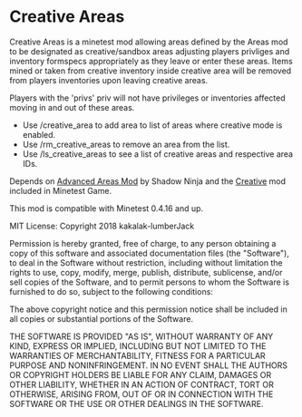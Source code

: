 # Creative Areas 

Creative Areas is a minetest mod allowing areas defined by the Areas mod to be designated as creative/sandbox areas adjusting players privliges and inventory formspecs appropriately as they leave or enter these areas. Items mined or taken from creative inventory inside creative area will be removed from players inventories upon leaving creative areas.

Players with the 'privs' priv will not have privileges or inventories affected moving in and out of these areas.

* Use /creative_area <area ID number> to add area to list of areas where creative mode is enabled. 
* Use /rm_creative_areas <area ID number> to remove an area from the list.
* Use /ls_creative_areas to see a list of creative areas and respective area IDs.

Depends on [Advanced Areas Mod](https://github.com/ShadowNinja/areas) by Shadow Ninja and the [Creative](https://github.com/minetest/minetest_game/tree/master/mods/creative) mod included in Minetest Game.

This mod is compatible with Minetest 0.4.16 and up.

MIT License:
Copyright 2018 kakalak-lumberJack

Permission is hereby granted, free of charge, to any person obtaining a copy of this software and associated documentation files (the "Software"), to deal in the Software without restriction, including without limitation the rights to use, copy, modify, merge, publish, distribute, sublicense, and/or sell copies of the Software, and to permit persons to whom the Software is furnished to do so, subject to the following conditions:

The above copyright notice and this permission notice shall be included in all copies or substantial portions of the Software.

THE SOFTWARE IS PROVIDED "AS IS", WITHOUT WARRANTY OF ANY KIND, EXPRESS OR IMPLIED, INCLUDING BUT NOT LIMITED TO THE WARRANTIES OF MERCHANTABILITY, FITNESS FOR A PARTICULAR PURPOSE AND NONINFRINGEMENT. IN NO EVENT SHALL THE AUTHORS OR COPYRIGHT HOLDERS BE LIABLE FOR ANY CLAIM, DAMAGES OR OTHER LIABILITY, WHETHER IN AN ACTION OF CONTRACT, TORT OR OTHERWISE, ARISING FROM, OUT OF OR IN CONNECTION WITH THE SOFTWARE OR THE USE OR OTHER DEALINGS IN THE SOFTWARE.
